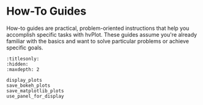 # How-To Guides

How-to guides are practical, problem-oriented instructions that help you accomplish specific tasks with hvPlot. These guides assume you're already familiar with the basics and want to solve particular problems or achieve specific goals.

```{toctree}
:titlesonly:
:hidden:
:maxdepth: 2

display_plots
save_bokeh_plots
save_matplotlib_plots
use_panel_for_display
```
